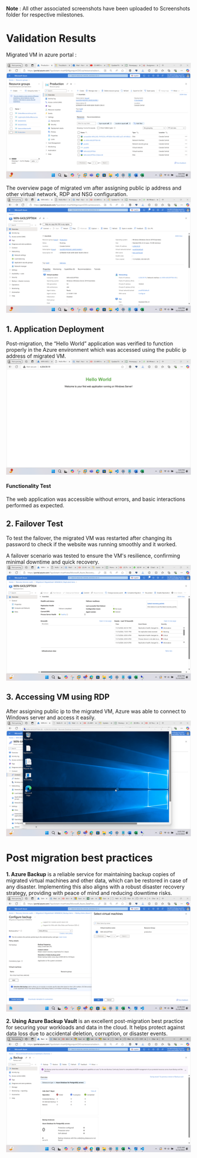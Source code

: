 **Note** : All other associated screenshots have been uploaded to Screenshots folder for respective milestones.
# Validation Results

Migrated VM in azure portal :

![alt text](<Screenshots/Milestone5 VM migration execution/29. Resouce group containing migrated VM.png>)

The overview page of migrated vm after assigning public ip address and other virtual network, RDP and NSG configuration.
![alt text](<Screenshots/Milestone5 VM migration execution/29. Migrated Vm overview page.png>)

## 1. Application Deployment
Post-migration, the “Hello World” application was verified to function properly in the Azure environment which was accessed using the public ip address of migrated VM.
![Alt text](Screenshots/Milestone6%20Validation%20and%20Failover/1.%20Accessing%20webpage%20using%20VM%20public%20ip.png )

#### Functionality Test
The web application was accessible without errors, and basic interactions performed as expected.

## 2. Failover Test
To test the failover, the migrated VM was restarted after changing its password to check if the website was running smoothly and it worked.

A failover scenario was tested to ensure the VM's resilience, confirming minimal downtime and quick recovery.
![Alt text](Screenshots/Milestone6%20Validation%20and%20Failover/4.%20Failover%20details.png )

## 3. Accessing VM using RDP
After assigning public ip to the migrated VM, Azure was able to connect to Windows server and access it easily.
![Alt text](Screenshots/Milestone5%20VM%20migration%20execution/36.%20Accessing%20VM%20through%20RDP.png)

# Post migration best practices

**1. Azure Backup** is a reliable service for maintaining backup copies of migrated virtual machines and other data, which can be restored in case of any disaster. Implementing this also aligns with a robust disaster recovery strategy, providing with peace of mind and reducing downtime risks.
![alt text](<Screenshots/Milestone6 Validation and Failover/6. Configuring Azure Backup.png>)

**2. Using Azure Backup Vault** is an excellent post-migration best practice for securing your workloads and data in the cloud. It helps protect against data loss due to accidental deletion, corruption, or disaster events.
![alt text](<Screenshots/Milestone6 Validation and Failover/9. Accessing backup vault.png>)

